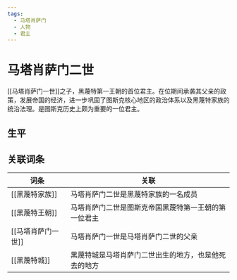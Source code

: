 ```yaml
---
tags:
  - 马塔肖萨门
  - 人物
  - 君主
---
```

# 马塔肖萨门二世

[[马塔肖萨门一世]]之子，黑蔑特第一王朝的首位君主。在位期间承袭其父亲的政策，发展帝国的经济，进一步巩固了图斯克核心地区的政治体系以及黑蔑特家族的统治法理。是图斯克历史上颇为重要的一位君主。

## 生平



## 关联词条

| 词条          | 关联                         |
| ----------- | -------------------------- |
| [[黑蔑特家族]]   | 马塔肖萨门二世是黑蔑特家族的一名成员         |
| [[黑蔑特王朝]]   | 马塔肖萨门二世是图斯克帝国黑蔑特第一王朝的第一位君主 |
| [[马塔肖萨门一世]] | 马塔肖萨门一世是马塔肖萨门二世的父亲         |
| [[黑蔑特城]]    | 黑蔑特城是马塔肖萨门二世出生的地方，也是他死去的地方 |
